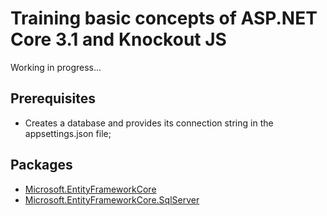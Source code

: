 # Training basic concepts of ASP.NET Core 3.1 and Knockout JS
Working in progress...

## Prerequisites
- Creates a database and provides its connection string in the appsettings.json file;

## Packages
- [Microsoft.EntityFrameworkCore](https://www.nuget.org/packages/Microsoft.EntityFrameworkCore)
- [Microsoft.EntityFrameworkCore.SqlServer](https://www.nuget.org/packages/Microsoft.EntityFrameworkCore.SqlServer/)
